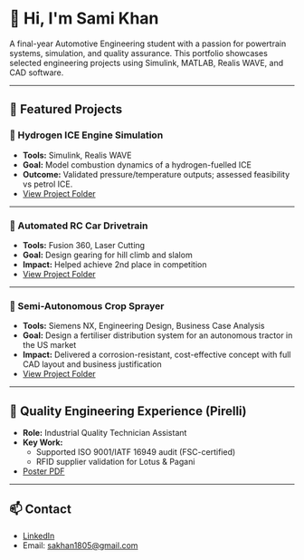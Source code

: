 # 👋 Hi, I'm Sami Khan
A final-year Automotive Engineering student with a passion for powertrain systems, simulation, and quality assurance. This portfolio showcases selected engineering projects using Simulink, MATLAB, Realis WAVE, and CAD software.

---

## 🔧 Featured Projects

### 🚗 Hydrogen ICE Engine Simulation
- **Tools:** Simulink, Realis WAVE
- **Goal:** Model combustion dynamics of a hydrogen-fuelled ICE
- **Outcome:** Validated pressure/temperature outputs; assessed feasibility vs petrol ICE.
- [View Project Folder](./H2ICE-Simulation/project-notes.md)

---

### 🤖 Automated RC Car Drivetrain
- **Tools:** Fusion 360, Laser Cutting
- **Goal:** Design gearing for hill climb and slalom
- **Impact:** Helped achieve 2nd place in competition
- [View Project Folder](./RC-Drivetrain/project-notes.md)

---

### 🌾 Semi-Autonomous Crop Sprayer
- **Tools:** Siemens NX, Engineering Design, Business Case Analysis
- **Goal:** Design a fertiliser distribution system for an autonomous tractor in the US market
- **Impact:** Delivered a corrosion-resistant, cost-effective concept with full CAD layout and business justification
- [View Project Folder](./Crop-Sprayer-Concept/project-notes.md)

---
## 🧪 Quality Engineering Experience (Pirelli)
- **Role:** Industrial Quality Technician Assistant
- **Key Work:** 
  - Supported ISO 9001/IATF 16949 audit (FSC-certified)
  - RFID supplier validation for Lotus & Pagani
- [Poster PDF](./Pirelli.pdf)

---

## 📫 Contact
- [LinkedIn](https://www.linkedin.com/in/sami-khan02/)
- Email: sakhan1805@gmail.com
